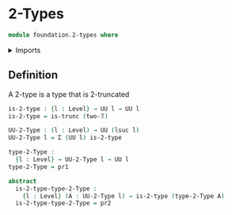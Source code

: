 # 2-Types

```agda
module foundation.2-types where
```

<details><summary>Imports</summary>

```agda
open import foundation-core.dependent-pair-types
open import foundation-core.truncated-types
open import foundation-core.truncation-levels
open import foundation-core.universe-levels
```

</details>

## Definition

A 2-type is a type that is 2-truncated

```agda
is-2-type : {l : Level} → UU l → UU l
is-2-type = is-trunc (two-𝕋)

UU-2-Type : (l : Level) → UU (lsuc l)
UU-2-Type l = Σ (UU l) is-2-type

type-2-Type :
  {l : Level} → UU-2-Type l → UU l
type-2-Type = pr1

abstract
  is-2-type-type-2-Type :
    {l : Level} (A : UU-2-Type l) → is-2-type (type-2-Type A)
  is-2-type-type-2-Type = pr2
```
